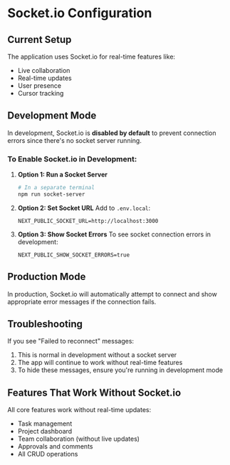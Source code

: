 # Socket.io Configuration

## Current Setup

The application uses Socket.io for real-time features like:
- Live collaboration
- Real-time updates
- User presence
- Cursor tracking

## Development Mode

In development, Socket.io is **disabled by default** to prevent connection errors since there's no socket server running.

### To Enable Socket.io in Development:

1. **Option 1: Run a Socket Server**
   ```bash
   # In a separate terminal
   npm run socket-server
   ```

2. **Option 2: Set Socket URL**
   Add to `.env.local`:
   ```
   NEXT_PUBLIC_SOCKET_URL=http://localhost:3000
   ```

3. **Option 3: Show Socket Errors**
   To see socket connection errors in development:
   ```
   NEXT_PUBLIC_SHOW_SOCKET_ERRORS=true
   ```

## Production Mode

In production, Socket.io will automatically attempt to connect and show appropriate error messages if the connection fails.

## Troubleshooting

If you see "Failed to reconnect" messages:
1. This is normal in development without a socket server
2. The app will continue to work without real-time features
3. To hide these messages, ensure you're running in development mode

## Features That Work Without Socket.io

All core features work without real-time updates:
- Task management
- Project dashboard
- Team collaboration (without live updates)
- Approvals and comments
- All CRUD operations